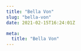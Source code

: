```yaml
---
title: "Bella Von"
slug: "bella-von"
date: 2021-02-15T16:24:01Z

meta:
  title: "Bella Von"
---
```


